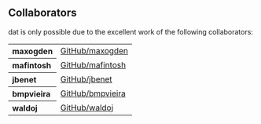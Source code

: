 ## Collaborators

dat is only possible due to the excellent work of the following collaborators:

<table><tbody><tr><th align="left">maxogden</th><td><a href="https://github.com/maxogden">GitHub/maxogden</a></td></tr>
<tr><th align="left">mafintosh</th><td><a href="https://github.com/mafintosh">GitHub/mafintosh</a></td></tr>
<tr><th align="left">jbenet</th><td><a href="https://github.com/jbenet">GitHub/jbenet</a></td></tr>
<tr><th align="left">bmpvieira</th><td><a href="https://github.com/bmpvieira">GitHub/bmpvieira</a></td></tr>
<tr><th align="left">waldoj</th><td><a href="https://github.com/waldoj">GitHub/waldoj</a></td></tr>
</tbody></table>
